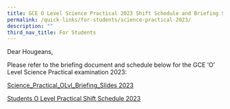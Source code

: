 ```yaml
---
title: GCE O Level Science Practical 2023 Shift Schedule and Briefing Slides
permalink: /quick-links/for-students/science-practical-2023/
description: ""
third_nav_title: For Students
---
```

Dear Hougeans,

Please refer to the briefing document and schedule below for the GCE ‘O’ Level Science Practical examination 2023:

[Science\_Practical\_OLvl\_Briefing\_Slides 2023](https://www.hougangsec.moe.edu.sg/files/Timetables/science_practical_olvl_briefing_slides%202023.pdf)

[Students O Level Practical Shift Schedule 2023](/files/Timetables/students%20o%20level%20practical%20shift%20schedule%202023.pdf)